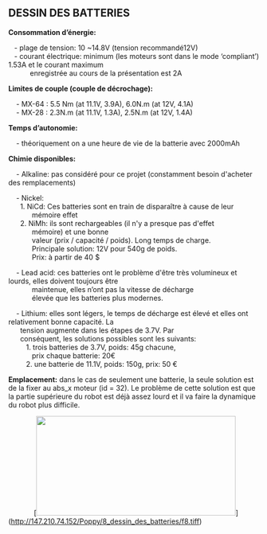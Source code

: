 ## DESSIN DES BATTERIES

**Consommation d’énergie:** <BR>

&nbsp;&nbsp;&nbsp;- plage de tension: 10 ~14.8V (tension recommandé12V) <BR>
&nbsp;&nbsp;&nbsp;- courant électrique: minimum (les moteurs sont dans le mode ‘compliant’) 1.53A et le courant maximum <BR> &nbsp;&nbsp;&nbsp;&nbsp;&nbsp;&nbsp;&nbsp;&nbsp;&nbsp;&nbsp; enregistrée au cours de la présentation est 2A <BR>

**Limites de couple (couple de décrochage):** <BR>

&nbsp;&nbsp;&nbsp; -  MX-64 : 5.5 Nm (at 11.1V, 3.9A), 6.0N.m (at 12V, 4.1A) <BR>
&nbsp;&nbsp;&nbsp; -  MX-28 : 2.3N.m (at 11.1V, 1.3A), 2.5N.m (at 12V, 1.4A) <BR>

**Temps d’autonomie:** <BR>

&nbsp;&nbsp;&nbsp; - théoriquement on a une heure de vie de la batterie avec 2000mAh <BR>

**Chimie disponibles:** <BR>

&nbsp;&nbsp;&nbsp; - Alkaline: pas considéré pour ce projet (constamment besoin d'acheter des remplacements) <BR>

&nbsp;&nbsp;&nbsp; - Nickel: <BR>
&nbsp;&nbsp;&nbsp;&nbsp;&nbsp;&nbsp;1.  NiCd: Ces batteries sont en train de disparaître à cause de leur  <BR>	&nbsp;&nbsp;&nbsp;&nbsp;&nbsp;&nbsp;&nbsp;&nbsp;&nbsp;&nbsp;&nbsp;&nbsp;mémoire effet <BR>
&nbsp;&nbsp;&nbsp;&nbsp;&nbsp;&nbsp;2.  NiMh: ils sont rechargeables (il n'y a presque pas d'effet 	 <BR>	&nbsp;&nbsp;&nbsp;&nbsp;&nbsp;&nbsp;&nbsp;&nbsp;&nbsp;&nbsp;&nbsp;&nbsp;mémoire) et une bonne <BR>
&nbsp;&nbsp;&nbsp;&nbsp;&nbsp;&nbsp;&nbsp;&nbsp;&nbsp;&nbsp;&nbsp;&nbsp;valeur (prix / capacité / poids). Long temps de charge. <BR>
&nbsp;&nbsp;&nbsp;&nbsp;&nbsp;&nbsp;&nbsp;&nbsp;&nbsp;&nbsp;&nbsp;&nbsp;Principale solution: 12V pour 540g de poids. <BR>
&nbsp;&nbsp;&nbsp;&nbsp;&nbsp;&nbsp;&nbsp;&nbsp;&nbsp;&nbsp;&nbsp;&nbsp;Prix: à partir de 40 $ <BR>

&nbsp;&nbsp;&nbsp; - Lead acid: ces batteries ont le problème d'être très volumineux et lourds, elles doivent toujours être <BR> &nbsp;&nbsp;&nbsp;&nbsp;&nbsp;&nbsp;&nbsp;&nbsp;&nbsp;&nbsp;&nbsp;&nbsp;maintenue, elles n’ont pas la vitesse de décharge  <BR>		&nbsp;&nbsp;&nbsp;&nbsp;&nbsp;&nbsp;&nbsp;&nbsp;&nbsp;&nbsp;&nbsp;&nbsp;élevée que les batteries plus modernes.	 <BR>

&nbsp;&nbsp;&nbsp; - Lithium: elles sont légers, le temps de décharge est élevé et elles ont relativement bonne capacité. La <BR> &nbsp;&nbsp;&nbsp;&nbsp;&nbsp;&nbsp;tension augmente dans les étapes de 3.7V. Par <BR> &nbsp;&nbsp;&nbsp;&nbsp;&nbsp;&nbsp;conséquent, les solutions possibles sont les suivants: <BR>
&nbsp;&nbsp;&nbsp;&nbsp;&nbsp;&nbsp;&nbsp;&nbsp;&nbsp;1. trois batteries de 3.7V, poids: 45g chacune, 			 <BR>	&nbsp;&nbsp;&nbsp;&nbsp;&nbsp;&nbsp;&nbsp;&nbsp;&nbsp;&nbsp;&nbsp;&nbsp;prix chaque batterie: 20€ <BR>
&nbsp;&nbsp;&nbsp;&nbsp;&nbsp;&nbsp;&nbsp;&nbsp;&nbsp;2. une batterie de 11.1V, poids: 150g, prix: 50 € <BR>

**Emplacement:** dans le cas de seulement une batterie, la seule solution est de la fixer au abs_x moteur (id = 32). Le problème de cette solution est que la partie supérieure du robot est déjà assez lourd et il va faire la dynamique du robot plus difficile. 

&nbsp;&nbsp;&nbsp;&nbsp;&nbsp;&nbsp;&nbsp;&nbsp;&nbsp;&nbsp;&nbsp;&nbsp;
[<img src="http://147.210.74.152/Poppy/8_dessin_des_batteries/f8.tiff" width="400" height="200" >]
(http://147.210.74.152/Poppy/8_dessin_des_batteries/f8.tiff)
